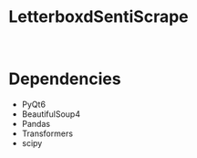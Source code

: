 # LetterboxdSentiScrape
<br>

# Dependencies
- PyQt6
- BeautifulSoup4
- Pandas
- Transformers
- scipy
